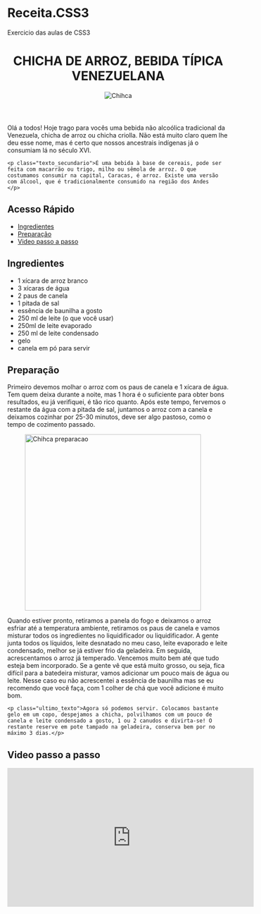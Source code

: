 # Receita.CSS3
Exercicio das aulas de CSS3
<htlm>
  <body>
  <header>
    <h1>
      <span class="titulo_principal">CHICHA DE ARROZ, BEBIDA TÍPICA VENEZUELANA</span>
    </h1>
    <figure>
      <img class="imagem_principal" src="https://mejorconsalud.com/wp-content/uploads/2015/08/chicha-de-arroz.jpg" alt="Chihca">
    </figure>
  </header>
  <div>
    <p class="primeiro_texto">
      Olá a todos! Hoje trago para vocês uma bebida não alcoólica tradicional da Venezuela, chicha de arroz ou chicha criolla. Não está muito claro quem lhe deu esse nome, mas é certo que nossos ancestrais indígenas já o consumiam lá no século XVI. </p>

    <p class="texto_secundario">É uma bebida à base de cereais, pode ser feita com macarrão ou trigo, milho ou sêmola de arroz. O que costumamos consumir na capital, Caracas, é arroz. Existe uma versão com álcool, que é tradicionalmente consumido na região dos Andes
    </p>
  </div>
  <div>
    <span>
    <h2 class="subtitulo_acesso">Acesso Rápido</h2>
    </span>
    <ul class="acesso_rapido">
      <li>
        <a href="#Ingredientes">Ingredientes</a>
      </li>
      <li>
        <a href="#Preparacao">Preparação</a>
      </li>
      <li>
        <a href="#Video">Video passo a passo</a>
      </li>
    </ul>
  </div>
  <div>
    <span>
      <h2 class="subtitulo_ingredientes" id="Ingredientes">Ingredientes</h2>
    </span>
    <ul class="texto_ingredientes">
      <li>1 xícara de arroz branco</li>
      <li>3 xícaras de água</li>
      <li>2 paus de canela</li>
      <li>1 pitada de sal</li>
      <li>essência de baunilha a gosto</li>
      <li>250 ml de leite (o que você usar)</li>
      <li>250ml de leite evaporado</li>
      <li>250 ml de leite condensado</li>
      <li>gelo</li>
      <li>canela em pó para servir</li>
    </ul>
  </div>
  <div>
    <span>
    <h2 class="subtitulo_preparacao" id="Preparacao">Preparação</h2>
    </span>
    <p class="texto_terciario">Primeiro devemos molhar o arroz com os paus de canela e 1 xícara de água. Tem quem deixa durante a noite, mas 1 hora é o suficiente para obter bons resultados, eu já verifiquei, é tão rico quanto. Após este tempo, fervemos o restante da água com a pitada de sal, juntamos o arroz com a canela e deixamos cozinhar por 25-30 minutos, deve ser algo pastoso, como o tempo de cozimento passado.</p>
  </div>
  <figure>
  <img class="imagem_2" src="http://momswithanaccent.com/wp-content/uploads/2017/09/img_4445.jpg" alt="Chihca preparacao" width="400px">
    </figure>
  <div>
    <p class="texto_4">Quando estiver pronto, retiramos a panela do fogo e deixamos o arroz esfriar até a temperatura ambiente, retiramos os paus de canela e vamos misturar todos os ingredientes no liquidificador ou liquidificador. A gente junta todos os líquidos, leite desnatado no meu caso, leite evaporado e leite condensado, melhor se já estiver frio da geladeira. Em seguida, acrescentamos o arroz já temperado. Vencemos muito bem até que tudo esteja bem incorporado. Se a gente vê que está muito grosso, ou seja, fica difícil para a batedeira misturar, vamos adicionar um pouco mais de água ou leite. Nesse caso eu não acrescentei a essência de baunilha mas se eu recomendo que você faça, com 1 colher de chá que você adicione é muito bom.</p>

    <p class="ultimo_texto">Agora só podemos servir. Colocamos bastante gelo em um copo, despejamos a chicha, polvilhamos com um pouco de canela e leite condensado a gosto, 1 ou 2 canudos e divirta-se! O restante reserve em pote tampado na geladeira, conserva bem por no máximo 3 dias.</p>
  </div>
  <div>
    <footer>
      <span>
        <h2 class="video_preparacao"id="Video">Video passo a passo</h2>
      </span>
      <iframe width="560" height="315" src="https://www.youtube.com/embed/cgfkTbAsmUY" title="YouTube video player" frameborder="0" allow="accelerometer; autoplay; clipboard-write; encrypted-media; gyroscope; picture-in-picture" allowfullscreen></iframe>
    </footer>
  </div>
  </body>
</htlm>
